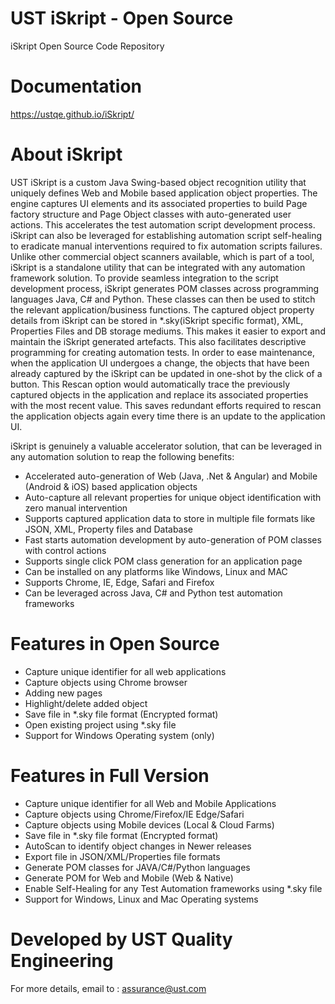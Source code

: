 # UST iSkript - Open Source 
iSkript Open Source Code Repository 

# Documentation 
https://ustqe.github.io/iSkript/

# About iSkript

UST iSkript is a custom Java Swing-based object recognition utility that uniquely defines Web and Mobile based application object properties. The engine captures UI elements and its associated properties to build Page factory structure and Page Object classes with auto-generated user actions. This accelerates the test automation script development process. iSkript can also be leveraged for establishing automation script self-healing to eradicate manual interventions required to fix automation scripts failures. Unlike other commercial object scanners available, which is part of a tool, iSkript is a standalone utility that can be integrated with any automation framework solution. To provide seamless integration to the script development process, iSkript generates POM classes across programming languages Java, C# and Python. These classes can then be used to stitch the relevant application/business functions. The captured object property details from iSkript can be stored in *.sky(iSkript specific format), XML, Properties Files and DB storage mediums. This makes it easier to export and maintain the iSkript generated artefacts. This also facilitates descriptive programming for creating automation tests. In order to ease maintenance, when the application UI undergoes a change, the objects that have been already captured by the iSkript can be updated in one-shot by the click of a button. This Rescan option would automatically trace the previously captured objects in the application and replace its associated properties with the most recent value. This saves redundant efforts required to rescan the application objects again every time there is an update to the application UI.
  
iSkript is genuinely a valuable accelerator solution, that can be leveraged in any automation solution to reap the following benefits:

- Accelerated auto-generation of Web (Java, .Net & Angular) and Mobile (Android & iOS) based application objects
- Auto-capture all relevant properties for unique object identification with zero manual intervention
- Supports captured application data to store in multiple file formats like JSON, XML, Property files and Database
- Fast starts automation development by auto-generation of POM classes with control actions
- Supports single click POM class generation for an application page
- Can be installed on any platforms like Windows, Linux and MAC
- Supports Chrome, IE, Edge, Safari and Firefox
- Can be leveraged across Java, C# and Python test automation frameworks

# Features in Open Source 
- Capture unique identifier for all web applications
- Capture objects using Chrome browser
- Adding new pages
- Highlight/delete added object
- Save file in *.sky file format (Encrypted format)
- Open existing project using *.sky file
- Support for Windows Operating system (only)

# Features in Full Version
- Capture unique identifier for all Web and Mobile Applications
- Capture objects using Chrome/Firefox/IE Edge/Safari
- Capture objects using Mobile devices (Local & Cloud Farms)
- Save file in *.sky file format (Encrypted format)
- AutoScan to identify object changes in Newer releases 
- Export file in JSON/XML/Properties file formats 
- Generate POM classes for JAVA/C#/Python languages
- Generate POM for Web and Mobile (Web & Native) 
- Enable Self-Healing for any Test Automation frameworks using *.sky file
- Support for Windows, Linux and Mac Operating systems

# Developed by UST Quality Engineering 
For more details, email to : assurance@ust.com

